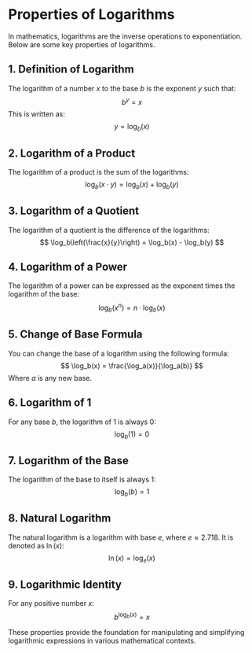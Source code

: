 # Properties of Logarithms

In mathematics, logarithms are the inverse operations to exponentiation. Below are some key properties of logarithms.

## 1. **Definition of Logarithm**
The logarithm of a number $x$ to the base $b$ is the exponent $y$ such that:
$$
b^y = x
$$
This is written as:
$$
y = \log_b(x)
$$

## 2. **Logarithm of a Product**
The logarithm of a product is the sum of the logarithms:
$$
\log_b(x \cdot y) = \log_b(x) + \log_b(y)
$$

## 3. **Logarithm of a Quotient**
The logarithm of a quotient is the difference of the logarithms:
$$
\log_b\left(\frac{x}{y}\right) = \log_b(x) - \log_b(y)
$$

## 4. **Logarithm of a Power**
The logarithm of a power can be expressed as the exponent times the logarithm of the base:
$$
\log_b(x^n) = n \cdot \log_b(x)
$$

## 5. **Change of Base Formula**
You can change the base of a logarithm using the following formula:
$$
\log_b(x) = \frac{\log_a(x)}{\log_a(b)}
$$
Where $a$ is any new base.

## 6. **Logarithm of 1**
For any base $b$, the logarithm of 1 is always 0:
$$
\log_b(1) = 0
$$

## 7. **Logarithm of the Base**
The logarithm of the base to itself is always 1:
$$
\log_b(b) = 1
$$

## 8. **Natural Logarithm**
The natural logarithm is a logarithm with base $e$, where $e \approx 2.718$. It is denoted as $\ln(x)$:
$$
\ln(x) = \log_e(x)
$$

## 9. **Logarithmic Identity**
For any positive number $x$:
$$
b^{\log_b(x)} = x
$$

These properties provide the foundation for manipulating and simplifying logarithmic expressions in various mathematical contexts.
